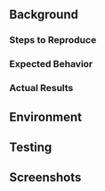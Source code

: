 ## Background

### Steps to Reproduce

### Expected Behavior

### Actual Results

## Environment

## Testing

## Screenshots

